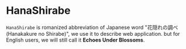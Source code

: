 # HanaShirabe

`HanaShirabe` is romanized abbreviation of Japanese word "花隠れの調べ(Hanakakure no Shirabe)", we use it to describe web application.
but for English users, we will still call it **Echoes Under Blossoms**.
